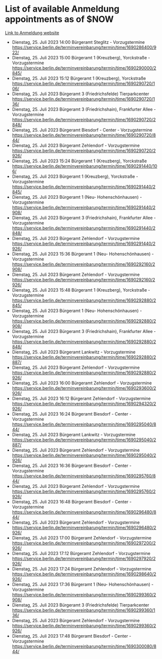 # List of available Anmeldung appointments as of $NOW
[Link to Anmeldung website](https://service.berlin.de/terminvereinbarung/termin/tag.php?termin=1&anliegen[]=120686&dienstleisterlist=122210,122217,327316,122219,327312,122227,327314,122231,327346,122243,327348,122254,122252,329742,122260,329745,122262,329748,122271,327278,122273,327274,122277,327276,330436,122280,327294,122282,327290,122284,327292,122291,327270,122285,327266,122286,327264,122296,327268,150230,329760,122297,327286,122294,327284,122312,329763,122314,329775,122304,327330,122311,327334,122309,327332,317869,122281,327352,122279,329772,122283,122276,327324,122274,327326,122267,329766,122246,327318,122251,327320,122257,327322,122208,327298,122226,327300&herkunft=http%3A%2F%2Fservice.berlin.de%2Fdienstleistung%2F120686%2F)
- Dienstag, 25. Juli 2023 14:00 Bürgeramt Steglitz - Vorzugstermine https://service.berlin.de/terminvereinbarung/termin/time/1690286400/922/
- Dienstag, 25. Juli 2023 15:00 Bürgeramt 1 (Kreuzberg), Yorckstraße - Vorzugstermine https://service.berlin.de/terminvereinbarung/termin/time/1690290000/2845/
- Dienstag, 25. Juli 2023 15:12 Bürgeramt 1 (Kreuzberg), Yorckstraße https://service.berlin.de/terminvereinbarung/termin/time/1690290720/106/
- Dienstag, 25. Juli 2023  Bürgeramt 3 (Friedrichsfelde) Tierparkcenter https://service.berlin.de/terminvereinbarung/termin/time/1690290720/136/
- Dienstag, 25. Juli 2023  Bürgeramt 3 (Friedrichshain), Frankfurter Allee - Vorzugstermine https://service.berlin.de/terminvereinbarung/termin/time/1690290720/2848/
- Dienstag, 25. Juli 2023  Bürgeramt Biesdorf - Center - Vorzugstermine https://service.berlin.de/terminvereinbarung/termin/time/1690290720/844/
- Dienstag, 25. Juli 2023  Bürgeramt Zehlendorf - Vorzugstermine https://service.berlin.de/terminvereinbarung/termin/time/1690290720/2926/
- Dienstag, 25. Juli 2023 15:24 Bürgeramt 1 (Kreuzberg), Yorckstraße https://service.berlin.de/terminvereinbarung/termin/time/1690291440/106/
- Dienstag, 25. Juli 2023  Bürgeramt 1 (Kreuzberg), Yorckstraße - Vorzugstermine https://service.berlin.de/terminvereinbarung/termin/time/1690291440/2845/
- Dienstag, 25. Juli 2023  Bürgeramt 1 (Neu- Hohenschönhausen) - Vorzugstermine https://service.berlin.de/terminvereinbarung/termin/time/1690291440/2908/
- Dienstag, 25. Juli 2023  Bürgeramt 3 (Friedrichshain), Frankfurter Allee - Vorzugstermine https://service.berlin.de/terminvereinbarung/termin/time/1690291440/2848/
- Dienstag, 25. Juli 2023  Bürgeramt Zehlendorf - Vorzugstermine https://service.berlin.de/terminvereinbarung/termin/time/1690291440/2926/
- Dienstag, 25. Juli 2023 15:36 Bürgeramt 1 (Neu- Hohenschönhausen) - Vorzugstermine https://service.berlin.de/terminvereinbarung/termin/time/1690292160/2908/
- Dienstag, 25. Juli 2023  Bürgeramt Zehlendorf - Vorzugstermine https://service.berlin.de/terminvereinbarung/termin/time/1690292160/2926/
- Dienstag, 25. Juli 2023 15:48 Bürgeramt 1 (Kreuzberg), Yorckstraße - Vorzugstermine https://service.berlin.de/terminvereinbarung/termin/time/1690292880/2845/
- Dienstag, 25. Juli 2023  Bürgeramt 1 (Neu- Hohenschönhausen) - Vorzugstermine https://service.berlin.de/terminvereinbarung/termin/time/1690292880/2908/
- Dienstag, 25. Juli 2023  Bürgeramt 3 (Friedrichshain), Frankfurter Allee - Vorzugstermine https://service.berlin.de/terminvereinbarung/termin/time/1690292880/2848/
- Dienstag, 25. Juli 2023  Bürgeramt Lankwitz - Vorzugstermine https://service.berlin.de/terminvereinbarung/termin/time/1690292880/2887/
- Dienstag, 25. Juli 2023  Bürgeramt Zehlendorf - Vorzugstermine https://service.berlin.de/terminvereinbarung/termin/time/1690292880/2926/
- Dienstag, 25. Juli 2023 16:00 Bürgeramt Zehlendorf - Vorzugstermine https://service.berlin.de/terminvereinbarung/termin/time/1690293600/2926/
- Dienstag, 25. Juli 2023 16:12 Bürgeramt Zehlendorf - Vorzugstermine https://service.berlin.de/terminvereinbarung/termin/time/1690294320/2926/
- Dienstag, 25. Juli 2023 16:24 Bürgeramt Biesdorf - Center - Vorzugstermine https://service.berlin.de/terminvereinbarung/termin/time/1690295040/844/
- Dienstag, 25. Juli 2023  Bürgeramt Lankwitz - Vorzugstermine https://service.berlin.de/terminvereinbarung/termin/time/1690295040/2887/
- Dienstag, 25. Juli 2023  Bürgeramt Zehlendorf - Vorzugstermine https://service.berlin.de/terminvereinbarung/termin/time/1690295040/2926/
- Dienstag, 25. Juli 2023 16:36 Bürgeramt Biesdorf - Center - Vorzugstermine https://service.berlin.de/terminvereinbarung/termin/time/1690295760/844/
- Dienstag, 25. Juli 2023  Bürgeramt Zehlendorf - Vorzugstermine https://service.berlin.de/terminvereinbarung/termin/time/1690295760/2926/
- Dienstag, 25. Juli 2023 16:48 Bürgeramt Biesdorf - Center - Vorzugstermine https://service.berlin.de/terminvereinbarung/termin/time/1690296480/844/
- Dienstag, 25. Juli 2023  Bürgeramt Zehlendorf - Vorzugstermine https://service.berlin.de/terminvereinbarung/termin/time/1690296480/2926/
- Dienstag, 25. Juli 2023 17:00 Bürgeramt Zehlendorf - Vorzugstermine https://service.berlin.de/terminvereinbarung/termin/time/1690297200/2926/
- Dienstag, 25. Juli 2023 17:12 Bürgeramt Zehlendorf - Vorzugstermine https://service.berlin.de/terminvereinbarung/termin/time/1690297920/2926/
- Dienstag, 25. Juli 2023 17:24 Bürgeramt Zehlendorf - Vorzugstermine https://service.berlin.de/terminvereinbarung/termin/time/1690298640/2926/
- Dienstag, 25. Juli 2023 17:36 Bürgeramt 1 (Neu- Hohenschönhausen) - Vorzugstermine https://service.berlin.de/terminvereinbarung/termin/time/1690299360/2908/
- Dienstag, 25. Juli 2023  Bürgeramt 3 (Friedrichsfelde) Tierparkcenter https://service.berlin.de/terminvereinbarung/termin/time/1690299360/136/
- Dienstag, 25. Juli 2023  Bürgeramt Zehlendorf - Vorzugstermine https://service.berlin.de/terminvereinbarung/termin/time/1690299360/2926/
- Dienstag, 25. Juli 2023 17:48 Bürgeramt Biesdorf - Center - Vorzugstermine https://service.berlin.de/terminvereinbarung/termin/time/1690300080/844/
